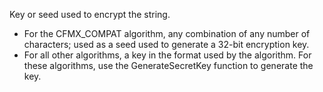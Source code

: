 
Key or seed used to encrypt the string.
- For the CFMX_COMPAT algorithm, any combination of any number of characters; used as a seed used to generate a 32-bit encryption key.
- For all other algorithms, a key in the format used by the algorithm. For these algorithms, use the GenerateSecretKey function to generate the key.
